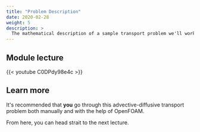 ```yaml
---
title: "Problem Description"
date: 2020-02-28
weight: 5
description: >
  The mathematical description of a sample transport problem we'll work on
---
```


## Module lecture

{{< youtube C0DPdy98e4c >}}

## Learn more

It's recommended that **you** go through this advective-diffusive transport problem
both manually and with the help of OpenFOAM.

From here, you can head strait to the next lecture.
